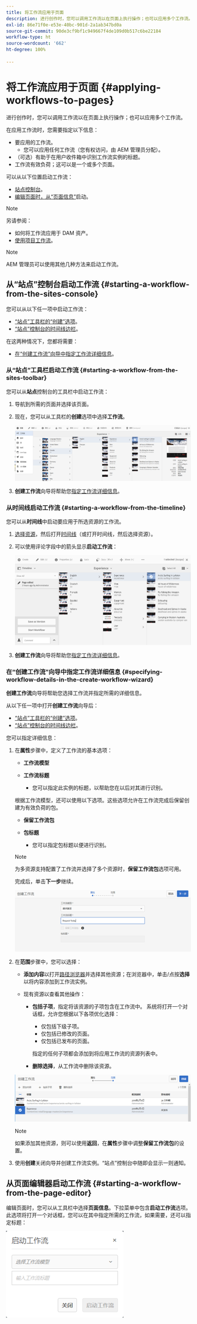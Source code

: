 ```yaml
---
title: 将工作流应用于页面
description: 进行创作时，您可以调用工作流以在页面上执行操作；也可以应用多个工作流。
exl-id: 86e71f0e-e53e-40bc-901d-2a1ab347bd0a
source-git-commit: 90de3cf9bf1c949667f4de109d0b517c6be22184
workflow-type: ht
source-wordcount: '662'
ht-degree: 100%

---
```


# 将工作流应用于页面 {#applying-workflows-to-pages}

进行创作时，您可以调用工作流以在页面上执行操作；也可以应用多个工作流。

在应用工作流时，您需要指定以下信息：

* 要应用的工作流。
   * 您可以应用任何工作流（您有权访问，由 AEM 管理员分配）。
* （可选）有助于在用户收件箱中识别工作流实例的标题。
* 工作流有效负荷；这可以是一个或多个页面。

可以从以下位置启动工作流：

* [站点控制台](#starting-a-workflow-from-the-sites-console)。
* [编辑页面时，从“页面信息”](#starting-a-workflow-from-the-page-editor)启动。

>[!NOTE]
>
>另请参阅：
>
>* 如何将工作流应用于 DAM 资产。
>* [使用项目工作流](/help/sites-cloud/authoring/projects/workflows.md)。


<!-- 
>* [How to apply workflows to DAM assets](/help/assets/assets-workflow.md).
>* [Working with Project Workflows](/help/sites-cloud/authoring/projects/workflows.md).
-->

>[!NOTE]
>
>AEM 管理员可以使用其他几种方法来启动工作流。

<!-- 
>AEM administrators can [start workflows using several other methods](/help/sites-administering/workflows-starting.md).
-->

## 从“站点”控制台启动工作流 {#starting-a-workflow-from-the-sites-console}

您可以从以下任一项中启动工作流：

* [“站点”工具栏的“创建”选项](#starting-a-workflow-from-the-sites-toolbar)。
* [“站点”控制台的时间线边栏](#starting-a-workflow-from-the-timeline)。

在这两种情况下，您都将需要：

* [在“创建工作流”向导中指定工作流详细信息](#specifying-workflow-details-in-the-create-workflow-wizard)。

### 从“站点”工具栏启动工作流 {#starting-a-workflow-from-the-sites-toolbar}

您可以从&#x200B;**站点**&#x200B;控制台的工具栏中启动工作流：

1. 导航到所需的页面并选择该页面。

1. 现在，您可以从工具栏的&#x200B;**创建**&#x200B;选项中选择&#x200B;**工作流**。

   ![从工具栏创建工作流](/help/sites-cloud/authoring/assets/workflows-create-from-toolbar.png)

1. **创建工作流**&#x200B;向导将帮助您[指定工作流详细信息](#specifying-workflow-details-in-the-create-workflow-wizard)。

### 从时间线启动工作流 {#starting-a-workflow-from-the-timeline}

您可以从&#x200B;**时间线**&#x200B;中启动要应用于所选资源的工作流。

1. [选择资源](/help/sites-cloud/authoring/getting-started/basic-handling.md#viewing-and-selecting-resources)，然后打开[时间线](/help/sites-cloud/authoring/getting-started/basic-handling.md#timeline)（或打开时间线，然后选择资源）。
1. 可以使用评论字段中的箭头显示&#x200B;**启动工作流**：

   ![从时间线创建工作流](/help/sites-cloud/authoring/assets/workflows-create-from-timeline.png)

1. **创建工作流**&#x200B;向导将帮助您[指定工作流详细信息](#specifying-workflow-details-in-the-create-workflow-wizard)。

### 在“创建工作流”向导中指定工作流详细信息 {#specifying-workflow-details-in-the-create-workflow-wizard}

**创建工作流**&#x200B;向导将帮助您选择工作流并指定所需的详细信息。

从以下任一项中打开&#x200B;**创建工作流**&#x200B;向导后：

* [“站点”工具栏的“创建”选项](#starting-a-workflow-from-the-sites-toolbar)。
* [“站点”控制台的时间线边栏](#starting-a-workflow-from-the-timeline)。

您可以指定详细信息：

1. 在&#x200B;**属性**&#x200B;步骤中，定义了工作流的基本选项：

   * **工作流模型**
   * **工作流标题**

      * 您可以指定此实例的标题，以帮助您在以后对其进行识别。

   根据工作流模型，还可以使用以下选项。这些选项允许在工作流完成后保留创建为有效负荷的包。

   * **保留工作流包**
   * **包标题**

      * 您可以指定包标题以便进行识别。
   >[!NOTE]
   >
   >为多资源支持配置了工作流并选择了多个资源时，**保留工作流包**&#x200B;选项可用。

   <!--
   >The **Keep workflow package** option is available when the workflow has been configured for [Multi Resource Support](/help/sites-developing/workflows-models.md#configuring-a-workflow-for-multi-resource-support) and multiple resources have been selected.
   -->

   完成后，单击&#x200B;**下一步**&#x200B;继续。

   ![指定工作流属性](/help/sites-cloud/authoring/assets/workflows-properties.png)

1. 在&#x200B;**范围**&#x200B;步骤中，您可以选择：

   * **添加内容**&#x200B;以打开[路径浏览器](/help/sites-cloud/authoring/fundamentals/environment-tools.md#path-browser)并选择其他资源；在浏览器中，单击/点按&#x200B;**选择**&#x200B;以将内容添加到工作流实例。

   * 现有资源以查看其他操作：

      * **包括子项**，指定将该资源的子项包含在工作流中。
系统将打开一个对话框，允许您根据以下各项优化选择：

         * 仅包括下级子项。
         * 仅包括已修改的页面。
         * 仅包括已发布的页面。

         指定的任何子项都会添加到将应用工作流的资源列表中。

      * **删除选择**，从工作流中删除该资源。

   ![定义工作流范围](/help/sites-cloud/authoring/assets/workflows-scope.png)

   >[!NOTE]
   >
   >如果添加其他资源，则可以使用&#x200B;**返回**，在&#x200B;**属性**&#x200B;步骤中调整&#x200B;**保留工作流包**&#x200B;的设置。

1. 使用&#x200B;**创建**&#x200B;关闭向导并创建工作流实例。“站点”控制台中随即会显示一则通知。

## 从页面编辑器启动工作流 {#starting-a-workflow-from-the-page-editor}

编辑页面时，您可以从工具栏中选择&#x200B;**页面信息**。下拉菜单中包含&#x200B;**启动工作流**&#x200B;选项。此选项将打开一个对话框，您可以在其中指定所需的工作流，如果需要，还可以指定标题：

![从页面编辑器启动工作流](/help/sites-cloud/authoring/assets/workflows-create-page-editor.png)
